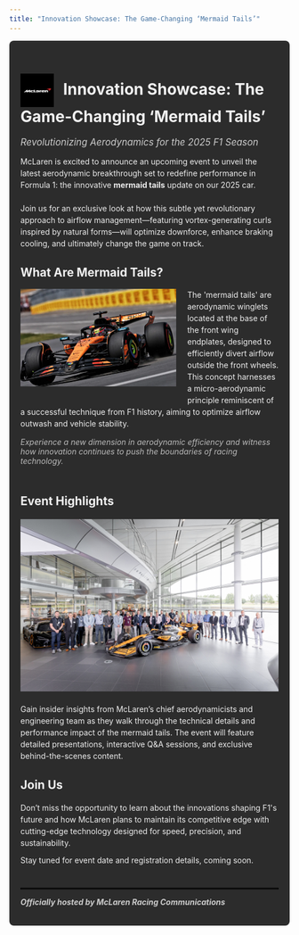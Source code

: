 ```yaml
---
title: "Innovation Showcase: The Game-Changing ‘Mermaid Tails’"
---
```


<div style="background-color: #2c2c2c; padding: 20px; border-radius: 8px; color: #f0f0f0;">

# <img src="images/mclaren.svg" alt="McLaren Logo" width="60" style="vertical-align: middle; margin-right:10px;" /> Innovation Showcase: The Game-Changing ‘Mermaid Tails’  
  <span style="font-size: 1.2em; font-style: italic; color: #ccc;">Revolutionizing Aerodynamics for the 2025 F1 Season</span>

  <p style="margin-top: 1em; margin-bottom: 1.5em; line-height: 1.5; color: #eee;">
    McLaren is excited to announce an upcoming event to unveil the latest aerodynamic breakthrough set to redefine performance in Formula 1: the innovative <b>mermaid tails</b> update on our 2025 car.
  </p>

  <p style="line-height: 1.5; margin-bottom: 1.5em; color: #eee;">
    Join us for an exclusive look at how this subtle yet revolutionary approach to airflow management—featuring vortex-generating curls inspired by natural forms—will optimize downforce, enhance braking cooling, and ultimately change the game on track.
  </p>

  ## What Are Mermaid Tails?

  <img src="images/mclaren_mermaid_tails.png" alt="Mermaid Tails Aerodynamics Concept" width="280" style="float: left; margin-right: 20px; margin-bottom: 15px;" />

  <p style="line-height: 1.5; color: #eee;">
    The 'mermaid tails' are aerodynamic winglets located at the base of the front wing endplates, designed to efficiently divert airflow outside the front wheels. This concept harnesses a micro-aerodynamic principle reminiscent of a successful technique from F1 history, aiming to optimize airflow outwash and vehicle stability.
  </p>

  <p style="font-style: italic; color: #bbb; margin-top: 0; margin-bottom: 1.5em;">
    Experience a new dimension in aerodynamic efficiency and witness how innovation continues to push the boundaries of racing technology.
  </p>

  <div style="clear: both;"></div>

  ## Event Highlights

  <img src="images/mclaren_event.png" width="600" style="display: block; margin: 20px auto 1.5em auto;" />

  <p style="line-height: 1.5; color: #eee;">
    Gain insider insights from McLaren’s chief aerodynamicists and engineering team as they walk through the technical details and performance impact of the mermaid tails. The event will feature detailed presentations, interactive Q&A sessions, and exclusive behind-the-scenes content.
  </p>

  ## Join Us

  <p style="line-height: 1.5; color: #eee;">
    Don’t miss the opportunity to learn about the innovations shaping F1's future and how McLaren plans to maintain its competitive edge with cutting-edge technology designed for speed, precision, and sustainability.
  </p>

  <p style="line-height: 1; color: #eee;">
    Stay tuned for event date and registration details, coming soon.
  </p>

  <hr style="border: 0.5px solid black; margin-top: 3em; margin-bottom: 1em;" />

  <p style="font-style: italic; font-weight: bold; color: #ccc; margin-top: 0;">
    Officially hosted by McLaren Racing Communications
  </p>
</div>
